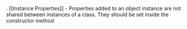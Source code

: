 . [[Instance Properties]] - Properties added to an object instance are not shared between instances of a class. They should be set inside the constructor method